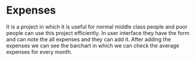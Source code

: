 # Expenses
It is a project in which it is useful for normal middle class people and poor people can use this project efficiently. In user interface they have the form and can note the all expenses and they can add it. After adding the expenses we can see the barchart in which we can check the average expenses for every month. 
